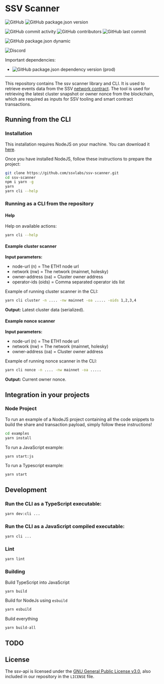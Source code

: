 # SSV Scanner

![GitHub](https://img.shields.io/github/license/ssvlabs/ssv-scanner)
![GitHub package.json version](https://img.shields.io/github/package-json/v/ssvlabs/ssv-scanner)

![GitHub commit activity](https://img.shields.io/github/commit-activity/y/ssvlabs/ssv-scanner)
![GitHub contributors](https://img.shields.io/github/contributors/ssvlabs/ssv-scanner)
![GitHub last commit](https://img.shields.io/github/last-commit/ssvlabs/ssv-scanner)

![GitHub package.json dynamic](https://img.shields.io/github/package-json/keywords/ssvlabs/ssv-scanner)

![Discord](https://img.shields.io/discord/723834989506068561?style=for-the-badge&label=Ask%20for%20support&logo=discord&logoColor=white)

Important dependencies:

* ![GitHub package.json dependency version (prod)](https://img.shields.io/github/package-json/dependency-version/ssvlabs/ssv-scanner/ethersjs?style=social)

---

This repository contains The ssv scanner library and CLI.
It is used to retrieve events data from the SSV [network contract](https://docs.ssv.network/developers/smart-contracts/ssvnetwork).
The tool is used for retrieving the latest cluster snapshot or owner nonce from the blockchain, which are required as inputs for SSV tooling and smart contract transactions.

## Running from the CLI

### Installation

This installation requires NodeJS on your machine.
You can download it [here](https://nodejs.org/en/download/).

Once you have installed NodeJS, follow these instructions to prepare the project:

```bash
git clone https://github.com/ssvlabs/ssv-scanner.git
cd ssv-scanner
npm i yarn -g
yarn
yarn cli --help
```

### Running as a CLI from the repository


#### Help

Help on available actions:

```bash
yarn cli --help
```

#### Example cluster scanner

**Input parameters:**

- node-url (n) = The ETH1 node url
- network (nw) = The network (mainnet, holesky)
- owner-address (oa) = Cluster owner address
- operator-ids (oids) = Comma separated operator ids list

Example of running cluster scanner in the CLI:
```bash
yarn cli cluster -n .... -nw mainnet -oa ..... -oids 1,2,3,4
```

**Output:**  Latest cluster data (serialized).

#### Example nonce scanner

**Input parameters:**

- node-url (n) = The ETH1 node url
- network (nw) = The network (mainnet, holesky)
- owner-address (oa) = Cluster owner address


Example of running nonce scanner in the CLI:
```bash
yarn cli nonce -n .... -nw mainnet -oa .....
```

**Output:**  Current owner nonce.

## Integration in your projects

### Node Project

To run an example of a NodeJS project containing all the code snippets to build the share and transaction payload, simply follow these instructions!

```bash
cd examples
yarn install
```

To run a JavaScript example:

```bash
yarn start:js
```

To run a Typescript example:

```bash
yarn start
```

## Development

### Run the CLI as a TypeScript executable:

```bash
yarn dev:cli ...
```

### Run the CLI as a JavaScript compiled executable:

```bash
yarn cli ...
```

### Lint

```bash
yarn lint
```

### Building

Build TypeScript into JavaScript

```bash
yarn build
```

Build for NodeJs using `esbuild`

```bash
yarn esbuild
```

Build everything

```bash
yarn build-all
```

## TODO

## License

The ssv-api is licensed under the
[GNU General Public License v3.0](https://www.gnu.org/licenses/gpl-3.0.en.html),
also included in our repository in the `LICENSE` file.
